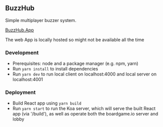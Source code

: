 ## BuzzHub

Simple multiplayer buzzer system.

[BuzzHub.App](https://web.abhimanyurajeesh.buzz/)

The web App is locally hosted so might not be available all the time

### Development

- Prerequisites: node and a package manager (e.g. npm, yarn)
- Run `yarn install` to install dependencies
- Run `yarn dev` to run local client on localhost:4000 and local server on localhost:4001

### Deployment

- Build React app using `yarn build`
- Run `yarn start` to run the Koa server, which will serve the built React app (via '/build'), as well as operate both the boardgame.io server and lobby
